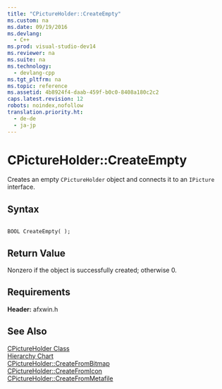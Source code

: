```yaml
---
title: "CPictureHolder::CreateEmpty"
ms.custom: na
ms.date: 09/19/2016
ms.devlang: 
  - C++
ms.prod: visual-studio-dev14
ms.reviewer: na
ms.suite: na
ms.technology: 
  - devlang-cpp
ms.tgt_pltfrm: na
ms.topic: reference
ms.assetid: 4b8924f4-daab-459f-b0c0-8408a180c2c2
caps.latest.revision: 12
robots: noindex,nofollow
translation.priority.ht: 
  - de-de
  - ja-jp
---
```

# CPictureHolder::CreateEmpty
Creates an empty `CPictureHolder` object and connects it to an `IPicture` interface.  
  
## Syntax  
  
```  
  
BOOL CreateEmpty( );  
```  
  
## Return Value  
 Nonzero if the object is successfully created; otherwise 0.  
  
## Requirements  
 **Header:** afxwin.h  
  
## See Also  
 [CPictureHolder Class](../vs140/CPictureHolder-Class.md)   
 [Hierarchy Chart](../vs140/Hierarchy-Chart.md)   
 [CPictureHolder::CreateFromBitmap](../vs140/CPictureHolder--CreateFromBitmap.md)   
 [CPictureHolder::CreateFromIcon](../vs140/CPictureHolder--CreateFromIcon.md)   
 [CPictureHolder::CreateFromMetafile](../vs140/CPictureHolder--CreateFromMetafile.md)